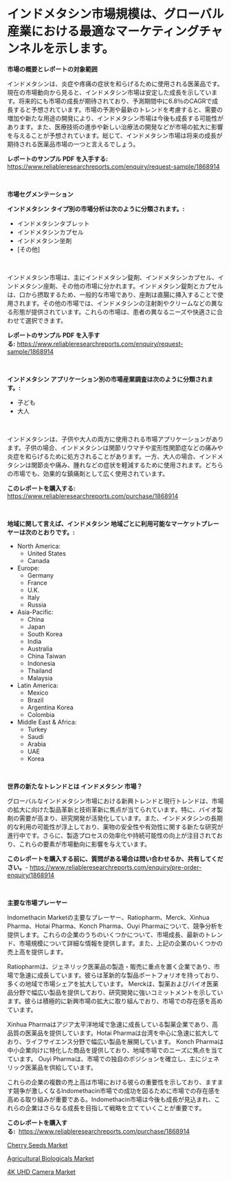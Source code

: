 <p><h1>インドメタシン市場規模は、グローバル産業における最適なマーケティングチャンネルを示します。</h1></p><p><strong>市場の概要とレポートの対象範囲</strong></p>
<p><p>インドメタシンは、炎症や疼痛の症状を和らげるために使用される医薬品です。現在の市場動向から見ると、インドメタシン市場は安定した成長を示しています。将来的にも市場の成長が期待されており、予測期間中に6.8％のCAGRで成長すると予想されています。市場の予測や最新のトレンドを考慮すると、需要の増加や新たな用途の開発により、インドメタシン市場は今後も成長する可能性があります。また、医療技術の進歩や新しい治療法の開発などが市場の拡大に影響を与えることが予想されています。総じて、インドメタシン市場は将来の成長が期待される医薬品市場の一つと言えるでしょう。</p></p>
<p><strong>レポートのサンプル PDF を入手する:</strong> <a href="https://www.reliableresearchreports.com/enquiry/request-sample/1868914">https://www.reliableresearchreports.com/enquiry/request-sample/1868914</a></p>
<p>&nbsp;</p>
<p><strong>市場セグメンテーション</strong></p>
<p><strong>インドメタシン タイプ別の市場分析は次のように分類されます。:</strong></p>
<p><ul><li>インドメタシンタブレット</li><li>インドメタシンカプセル</li><li>インドメタシン坐剤</li><li>[その他]</li></ul></p>
<p>&nbsp;</p>
<p><p>インドメタシン市場は、主にインドメタシン錠剤、インドメタシンカプセル、インドメタシン座剤、その他の市場に分かれます。インドメタシン錠剤とカプセルは、口から摂取するため、一般的な市場であり、座剤は直腸に挿入することで使用されます。その他の市場では、インドメタシンの注射剤やクリームなどの異なる形態が提供されています。これらの市場は、患者の異なるニーズや快適さに合わせて選択できます。</p></p>
<p><strong>レポートのサンプル PDF を入手する:</strong>&nbsp;<a href="https://www.reliableresearchreports.com/enquiry/request-sample/1868914">https://www.reliableresearchreports.com/enquiry/request-sample/1868914</a></p>
<p>&nbsp;</p>
<p><strong> インドメタシン アプリケーション別の市場産業調査は次のように分類されます。:</strong></p>
<p><ul><li>子ども</li><li>大人</li></ul></p>
<p>&nbsp;</p>
<p><p>インドメタシンは、子供や大人の両方に使用される市場アプリケーションがあります。子供の場合、インドメタシンは関節リウマチや変形性関節症などの痛みや炎症を和らげるために処方されることがあります。一方、大人の場合、インドメタシンは関節炎や痛み、腫れなどの症状を軽減するために使用されます。どちらの市場でも、効果的な鎮痛剤として広く使用されています。</p></p>
<p><strong>このレポートを購入する:</strong>&nbsp; <a href="https://www.reliableresearchreports.com/purchase/1868914">https://www.reliableresearchreports.com/purchase/1868914</a></p>
<p>&nbsp;</p>
<p><strong>地域に関して言えば、インドメタシン 地域ごとに利用可能なマーケットプレーヤーは次のとおりです。:</strong></p>
<p><ul>
    <li>
        North America:
        <ul>
            <li>United States</li>
            <li>Canada</li>
        </ul>
    </li>
    <li>
        Europe:
        <ul>
            <li>Germany</li>
            <li>France</li>
            <li>U.K.</li>
            <li>Italy</li>
            <li>Russia</li>
        </ul>
    </li>
    <li>
        Asia-Pacific:
        <ul>
            <li>China</li>
            <li>Japan</li>
            <li>South Korea</li>
            <li>India</li>
            <li>Australia</li>
            <li>China Taiwan</li>
            <li>Indonesia</li>
            <li>Thailand</li>
            <li>Malaysia</li>
        </ul>
    </li>
    <li>
        Latin America:
        <ul>
            <li>Mexico</li>
            <li>Brazil</li>
            <li>Argentina Korea</li>
            <li>Colombia</li>
        </ul>
    </li>
    <li>
        Middle East & Africa:
        <ul>
            <li>Turkey</li>
            <li>Saudi</li>
            <li>Arabia</li>
            <li>UAE</li>
            <li>Korea</li>
        </ul>
    </li>
    </ul></p>
<p>&nbsp;</p>
<p><strong>世界の新たなトレンドとは インドメタシン 市場？</strong></p>
<p><p>グローバルなインドメタシン市場における新興トレンドと現行トレンドは、市場の拡大に向けた製品革新と技術革新に焦点が当てられています。特に、バイオ製剤の需要が高まり、研究開発が活発化しています。また、インドメタシンの長期的な利用の可能性が浮上しており、薬物の安全性や有効性に関する新たな研究が進行中です。さらに、製造プロセスの効率化や持続可能性の向上が注目されており、これらの要素が市場動向に影響を与えています。</p></p>
<p><strong>このレポートを購入する前に、質問がある場合は問い合わせるか、共有してください。</strong>- <a href="https://www.reliableresearchreports.com/enquiry/pre-order-enquiry/1868914">https://www.reliableresearchreports.com/enquiry/pre-order-enquiry/1868914</a></p>
<p>&nbsp;</p>
<p><strong>主要な市場プレーヤー</strong></p>
<p><p>Indomethacin Marketの主要なプレーヤー、Ratiopharm、Merck、Xinhua Pharma、Hotai Pharma、Konch Pharma、Ouyi Pharmaについて、競争分析を提供します。これらの企業のうちのいくつかについて、市場成長、最新のトレンド、市場規模について詳細な情報を提供します。また、上記の企業のいくつかの売上高を提供します。</p><p>Ratiopharmは、ジェネリック医薬品の製造・販売に重点を置く企業であり、市場で急速に成長しています。彼らは革新的な製品ポートフォリオを持っており、多くの地域で市場シェアを拡大しています。 Merckは、製薬およびバイオ医薬品分野で幅広い製品を提供しており、研究開発に強いコミットメントを示しています。彼らは積極的に新興市場の拡大に取り組んでおり、市場での存在感を高めています。</p><p>Xinhua Pharmaはアジア太平洋地域で急速に成長している製薬企業であり、高品質の医薬品を提供しています。Hotai Pharmaは台湾を中心に急速に拡大しており、ライフサイエンス分野で幅広い製品を展開しています。 Konch Pharmaは中小企業向けに特化した商品を提供しており、地域市場でのニーズに焦点を当てています。 Ouyi Pharmaは、市場での独自のポジションを確立し、主にジェネリック医薬品を供給しています。</p><p>これらの企業の複数の売上高は市場における彼らの重要性を示しており、ますます競争が激しくなるIndomethacin市場での成功を図るために市場での存在感を高める取り組みが重要である。Indomethacin市場は今後も成長が見込まれ、これらの企業はさらなる成長を目指して戦略を立てていくことが重要です。</p></p>
<p><strong>このレポートを購入する:</strong>&nbsp;&nbsp;<a href="https://www.reliableresearchreports.com/purchase/1868914">https://www.reliableresearchreports.com/purchase/1868914</a></p>
<p><p><a href="https://ivy-potential-64b.notion.site/Cherry-Seeds-Market-Research-Report-Provides-thorough-Industry-Overview-which-offers-an-In-Depth-An-9fc863296c9e45d8bab2947aae6dd2fe">Cherry Seeds Market</a></p><p><a href="https://five-trouble-98a.notion.site/Agricultural-Biologicals-Market-Research-Report-Provides-thorough-Industry-Overview-which-offers-an-ebad597117bd4a25b86b5e329bcc6fe9">Agricultural Biologicals Market</a></p><p><a href="https://github.com/Sarissaschmalingtr6fz2739/Market-Research-Report-List-1/blob/main/4k-uhd-camera-market.md">4K UHD Camera Market</a></p></p>